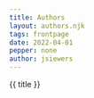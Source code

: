 ```yaml
---
title: Authors
layout: authors.njk
tags: frontpage
date: 2022-04-01
pepper: none
author: jsiewers
---
```


{{ title }}